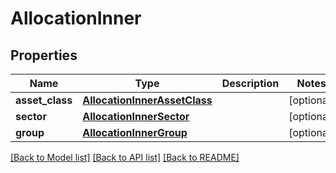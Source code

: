 # AllocationInner

## Properties
Name | Type | Description | Notes
------------ | ------------- | ------------- | -------------
**asset_class** | [**AllocationInnerAssetClass**](AllocationInnerAssetClass.md) |  | [optional] 
**sector** | [**AllocationInnerSector**](AllocationInnerSector.md) |  | [optional] 
**group** | [**AllocationInnerGroup**](AllocationInnerGroup.md) |  | [optional] 

[[Back to Model list]](../README.md#documentation-for-models) [[Back to API list]](../README.md#documentation-for-api-endpoints) [[Back to README]](../README.md)


